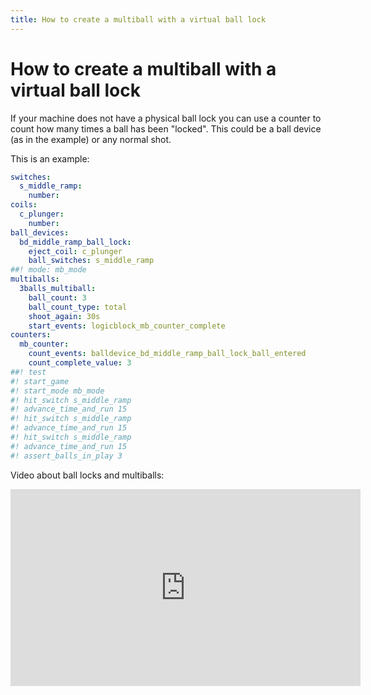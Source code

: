 ```yaml
---
title: How to create a multiball with a virtual ball lock
---
```


# How to create a multiball with a virtual ball lock


If your machine does not have a physical ball lock you can use a counter
to count how many times a ball has been "locked". This could be a ball
device (as in the example) or any normal shot.

This is an example:

``` yaml
switches:
  s_middle_ramp:
    number:
coils:
  c_plunger:
    number:
ball_devices:
  bd_middle_ramp_ball_lock:
    eject_coil: c_plunger
    ball_switches: s_middle_ramp
##! mode: mb_mode
multiballs:
  3balls_multiball:
    ball_count: 3
    ball_count_type: total
    shoot_again: 30s
    start_events: logicblock_mb_counter_complete
counters:
  mb_counter:
    count_events: balldevice_bd_middle_ramp_ball_lock_ball_entered
    count_complete_value: 3
##! test
#! start_game
#! start_mode mb_mode
#! hit_switch s_middle_ramp
#! advance_time_and_run 15
#! hit_switch s_middle_ramp
#! advance_time_and_run 15
#! hit_switch s_middle_ramp
#! advance_time_and_run 15
#! assert_balls_in_play 3
```

Video about ball locks and multiballs:

<div class="video-wrapper">
<iframe width="560" height="315" src="https://www.youtube.com/embed/2mFkgIlksC4" title="YouTube video player" frameborder="0" allow="accelerometer; autoplay; clipboard-write; encrypted-media; gyroscope; picture-in-picture" allowfullscreen></iframe>
</div>
